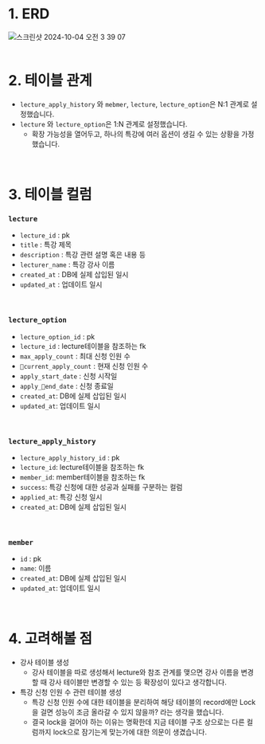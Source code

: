 # 1. ERD
![스크린샷 2024-10-04 오전 3 39 07](https://github.com/user-attachments/assets/d5df8992-04ff-4013-9aa2-df061d616138)
<br/>
<br/>

# 2. 테이블 관계
- `lecture_apply_history` 와 `mebmer`, `lecture`, `lecture_option`은 N:1 관계로 설정했습니다.
- `lecture` 와 `lecture_option`은 1:N 관계로 설정했습니다.
  - 확장 가능성을 열어두고, 하나의 특강에 여러 옵션이 생길 수 있는 상황을 가정했습니다.
<br/>

# 3. 테이블 컬럼
### `lecture`
- `lecture_id` : pk
- `title` : 특강 제목
- `description` : 특강 관련 설명 혹은 내용 등
- `lecturer_name` : 특강 강사 이름
- `created_at` : DB에 실제 삽입된 일시
- `updated_at` : 업데이트 일시
<br/>

### `lecture_option`
- `lecture_option_id` : pk
- `lecture_id` : lecture테이블을 참조하는 fk
- `max_apply_count` : 최대 신청 인원 수
- `current_apply_count` : 현재 신청 인원 수
- `apply_start_date` : 신청 시작일
- `apply_end_date` : 신청 종료일
- `created_at`: DB에 실제 삽입된 일시
- `updated_at`: 업데이트 일시
<br/>

### `lecture_apply_history`
- `lecture_apply_history_id` : pk
- `lecture_id`: lecture테이블을 참조하는 fk
- `member_id`: member테이블을 참조하는 fk
- `success`: 특강 신청에 대한 성공과 실패를 구분하는 컬럼
- `applied_at`: 특강 신청 일시
- `created_at`: DB에 실제 삽입된 일시
<br/>

### `member`
- `id` : pk
- `name`: 이름
- `created_at`: DB에 실제 삽입된 일시
- `updated_at`: 업데이트 일시
<br/>

# 4. 고려해볼 점
- 강사 테이블 생성
  - 강사 테이블을 따로 생성해서 lecture와 참조 관계를 맺으면 강사 이름을 변경할 때 강사 테이블만 변경할 수 있는 등 확장성이 있다고 생각합니다.
- 특강 신청 인원 수 관련 테이블 생성
  - 특강 신청 인원 수에 대한 테이블을 분리하여 해당 테이블의 record에만 Lock을 걸면 성능이 조금 올라갈 수 있지 않을까? 라는 생각을 했습니다.
  - 결국 lock을 걸어야 하는 이유는 명확한데 지금 테이블 구조 상으로는 다른 컬럼까지 lock으로 잠기는게 맞는가에 대한 의문이 생겼습니다.   

